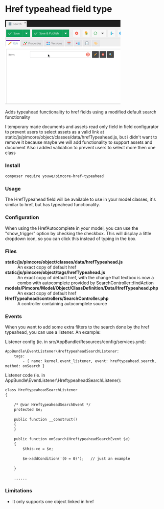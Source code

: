 # Href typeahead field type
![Demo](Docs/demo.gif)

Adds typeahead functionality to href fields using a modified default search functionality

I temporary made documents and assets read only field in field configurator to prevent users to
select assets as a valid link at static/js/pimcore/object/classes/data/hrefTypeahead.js, but i didn't want 
to remove it because maybe we will add functionality to support assets and document
Also i added validation to prevent users to select more then one class

### Install
```bash
composer require youwe/pimcore-href-typeahead
```

### Usage

The HrefTypeahead field will be available to use in your model classes, it's similar to href, but has
typeahead functionality.

### Configuration

When using the HrefAutocomplete in your model, you can use the "show_trigger" option by checking the checkbox. 
This will display a little dropdown icon, so you can click this instead of typing in the box.

### Files 
<dl>
  <dt><strong>static/js/pimcore/object/classes/data/hrefTypeahead.js</strong></dt>
  <dd>An exact copy of default href</dd>
  
  <dt><strong>static/js/pimcore/object/tags/hrefTypeahead.js</strong></dt>
  <dd>An exact copy of default href, with the change that textbox is now a combo with autocomplete provided by SearchController::findAction</dd>
    
  <dt><strong>models/Pimcore/Model/Object/ClassDefinition/Data/HrefTypeahead.php</strong></dt>
  <dd>An exact copy of default href</dd>
  
  <dt><strong>HrefTypeahead/controllers/SearchController.php</strong></dt>
  <dd>A controller containing autocomplete source</dd>
</dl>

### Events

When you want to add some extra filters to the search done by the href typeahead, you can use a listener.
An example:

Listener config (ie. in src/AppBundle/Resources/config/services.yml):

    AppBundle\EventListener\HreftypeaheadSearchListener:
        tags:
            - { name: kernel.event_listener, event: hreftypeahead.search, method: onSearch }

Listener code (ie. in AppBundle\EventListener\HreftypeaheadSearchListener):

    class HreftypeaheadSearchListener
    {
    
        /* @var HreftypeaheadSearchEvent */
        protected $e;
    
        public function __construct()
        {
        }
    
        public function onSearch(HreftypeaheadSearchEvent $e)
        {
            $this->e = $e;
    
            $e->addCondition('(0 = 0)');   // just an example
    
        }
        
        ......


### Limitations
* It only supports one object linked in href
